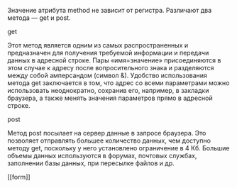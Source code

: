 Значение атрибута method не зависит от регистра. Различают два метода — get и post.

get

Этот метод является одним из самых распространенных и предназначен для получения требуемой информации и передачи данных в адресной строке. Пары «имя=значение» присоединяются в этом случае к адресу после вопросительного знака и разделяются между собой амперсандом (символ &). Удобство использования метода get заключается в том, что адрес со всеми параметрами можно использовать неоднократно, сохранив его, например, в закладки браузера, а также менять значения параметров прямо в адресной строке.

post

Метод post посылает на сервер данные в запросе браузера. Это позволяет отправлять большее количество данных, чем доступно методу get, поскольку у него установлено ограничение в 4 Кб. Большие объемы данных используются в форумах, почтовых службах, заполнении базы данных, при пересылке файлов и др.

[[form]]